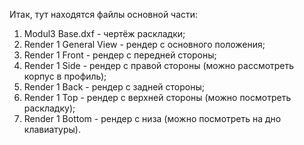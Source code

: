Итак, тут находятся файлы основной части:
1) Modul3 Base.dxf - чертёж раскладки;
2) Render 1 General View - рендер с основного положения;
3) Render 1 Front - рендер с передней стороны;
4) Render 1 Side - рендер с правой стороны (можно рассмотреть корпус в профиль);
5) Render 1 Back - рендер с задней стороны;
6) Render 1 Top - рендер с верхней стороны (можно посмотреть раскладку);
7) Render 1 Bottom - рендер с низа (можно посмотреть на дно клавиатуры).
